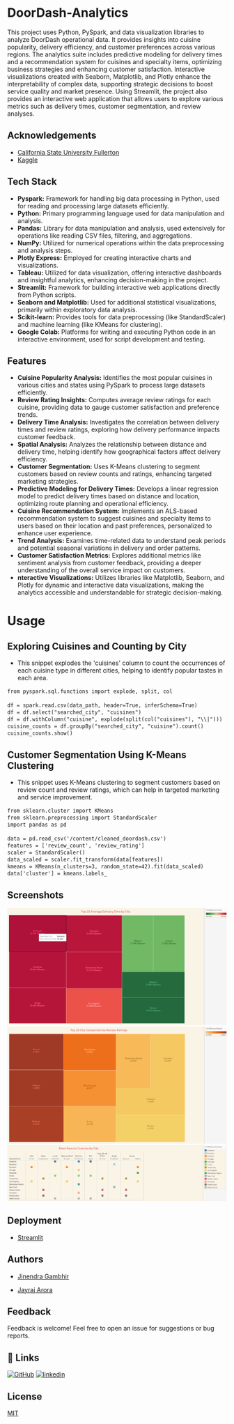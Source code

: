 
# DoorDash-Analytics

This project uses Python, PySpark, and data visualization libraries to analyze DoorDash operational data. It provides insights into cuisine popularity, delivery efficiency, and customer preferences across various regions. The analytics suite includes predictive modeling for delivery times and a recommendation system for cuisines and specialty items, optimizing business strategies and enhancing customer satisfaction. Interactive visualizations created with Seaborn, Matplotlib, and Plotly enhance the interpretability of complex data, supporting strategic decisions to boost service quality and market presence. Using Streamlit, the project also provides an interactive web application that allows users to explore various metrics such as delivery times, customer segmentation, and review analyses.



## Acknowledgements

 - [California State University Fullerton](https://www.fullerton.edu/)
 - [Kaggle](https://www.kaggle.com/datasets/polartech/doordash-restaurant-data)

## Tech Stack

* **Pyspark:** Framework for handling big data processing in Python, used for reading and processing large datasets efficiently.
* **Python:** Primary programming language used for data manipulation and analysis.
* **Pandas:** Library for data manipulation and analysis, used extensively for operations like reading CSV files, filtering, and aggregations.
* **NumPy:** Utilized for numerical operations within the data preprocessing and analysis steps.
* **Plotly Express:** Employed for creating interactive charts and visualizations.
* **Tableau:** Utilized for data visualization, offering interactive dashboards and insightful analytics, enhancing decision-making in the project.
* **Streamlit:** Framework for building interactive web applications directly from Python scripts.
* **Seaborn and Matplotlib:** Used for additional statistical visualizations, primarily within exploratory data analysis.
* **Scikit-learn:** Provides tools for data preprocessing (like StandardScaler) and machine learning (like KMeans for clustering).
* **Google Colab:** Platforms for writing and executing Python code in an interactive environment, used for script development and testing.
## Features

* **Cuisine Popularity Analysis:** Identifies the most popular cuisines in various cities and states using PySpark to process large datasets efficiently.
* **Review Rating Insights:** Computes average review ratings for each cuisine, providing data to gauge customer satisfaction and preference trends.
* **Delivery Time Analysis:** Investigates the correlation between delivery times and review ratings, exploring how delivery performance impacts customer feedback.
* **Spatial Analysis:** Analyzes the relationship between distance and delivery time, helping identify how geographical factors affect delivery efficiency.
* **Customer Segmentation:** Uses K-Means clustering to segment customers based on review counts and ratings, enhancing targeted marketing strategies.
* **Predictive Modeling for Delivery Times:** Develops a linear regression model to predict delivery times based on distance and location, optimizing route planning and operational efficiency.
* **Cuisine Recommendation System:** Implements an ALS-based recommendation system to suggest cuisines and specialty items to users based on their location and past preferences, personalized to enhance user experience.
* **Trend Analysis:** Examines time-related data to understand peak periods and potential seasonal variations in delivery and order patterns.
* **Customer Satisfaction Metrics:** Explores additional metrics like sentiment analysis from customer feedback, providing a deeper understanding of the overall service impact on customers.
* **nteractive Visualizations:** Utilizes libraries like Matplotlib, Seaborn, and Plotly for dynamic and interactive data visualizations, making the analytics accessible and understandable for strategic decision-making.


# Usage
## Exploring Cuisines and Counting by City
- This snippet explodes the 'cuisines' column to count the occurrences of each cuisine type in different cities, helping to identify popular tastes in each area.

```PySpark
from pyspark.sql.functions import explode, split, col

df = spark.read.csv(data_path, header=True, inferSchema=True)
df = df.select("searched_city", "cuisines")
df = df.withColumn("cuisine", explode(split(col("cuisines"), "\\|")))
cuisine_counts = df.groupBy("searched_city", "cuisine").count()
cuisine_counts.show()
```
## Customer Segmentation Using K-Means Clustering
- This snippet uses K-Means clustering to segment customers based on review count and review ratings, which can help in targeted marketing and service improvement.
```PySpark
from sklearn.cluster import KMeans
from sklearn.preprocessing import StandardScaler
import pandas as pd

data = pd.read_csv('/content/cleaned_doordash.csv')
features = ['review_count', 'review_rating']
scaler = StandardScaler()
data_scaled = scaler.fit_transform(data[features])
kmeans = KMeans(n_clusters=3, random_state=42).fit(data_scaled)
data['cluster'] = kmeans.labels_
```


## Screenshots

![App Screenshot](https://github.com/Jinendra-Gambhir/DoorDash-Analytics/blob/main/Tableau/Average%20Delivery%20Time%20by%20City.png)
![App Screenshot](https://github.com/Jinendra-Gambhir/DoorDash-Analytics/blob/main/Tableau/City%20Comparison.png)
![App Screenshot](https://github.com/Jinendra-Gambhir/DoorDash-Analytics/blob/main/Tableau/Popular%20cuisines%20by%20city.png)


## Deployment

- [Streamlit](https://doordash-analytics.streamlit.app/)

## Authors

- [Jinendra Gambhir](https://www.github.com/Jinendra-Gambhir)

- [Jayraj Arora](https://github.com/JAYRAJARORA)


## Feedback

Feedback is welcome! Feel free to open an issue for suggestions or bug reports.


## 🔗 Links
[![GitHub](https://img.shields.io/badge/my_portfolio-000?style=for-the-badge&logo=ko-fi&logoColor=white)](github.com/Jinendra-Gambhir/)
[![linkedin](https://img.shields.io/badge/linkedin-0A66C2?style=for-the-badge&logo=linkedin&logoColor=white)](https://www.linkedin.com/in/jinendragambhir/)

## License

[MIT](https://choosealicense.com/licenses/mit/)

